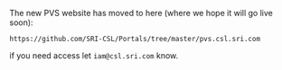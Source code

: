 The new PVS  website has moved to here (where we hope it will go live soon):
```
https://github.com/SRI-CSL/Portals/tree/master/pvs.csl.sri.com
```
if you need access let `iam@csl.sri.com`  know.
